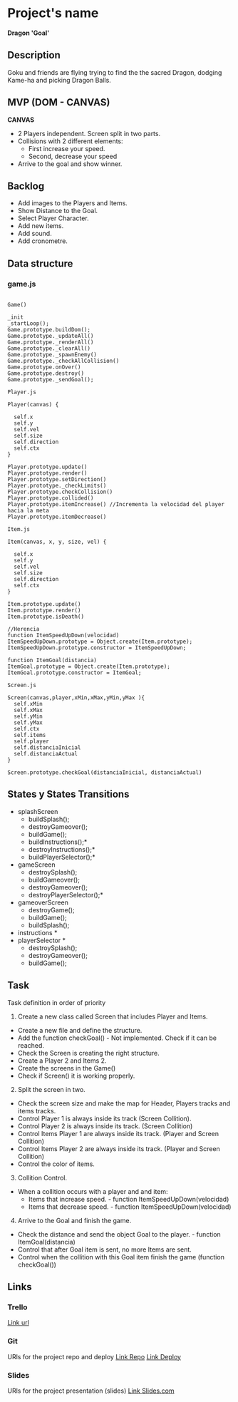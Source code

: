 # Project's name
**Dragon 'Goal'**

## Description
Goku and friends are flying trying to find the the sacred Dragon, dodging Kame-ha and picking Dragon Balls.



## MVP (DOM - CANVAS)
**CANVAS**
- 2 Players independent. Screen split in two parts.
- Collisions with 2 different elements:
  - First increase your speed.
  - Second, decrease your speed 
- Arrive to the goal and show winner.

## Backlog
- Add images to the Players and Items. 
- Show Distance to the Goal. 
- Select Player Character.
- Add new items.
- Add sound.
- Add cronometre.


## Data structure
### game.js
```

Game()

_init
_startLoop();
Game.prototype.buildDom();
Game.prototype._updateAll()
Game.prototype._renderAll()
Game.prototype._clearAll()
Game.prototype._spawnEnemy() 
Game.prototype._checkAllCollision()
Game.prototype.onOver()
Game.prototype.destroy()
Game.prototype._sendGoal();

```

```
Player.js

Player(canvas) {

  self.x 
  self.y
  self.vel 
  self.size
  self.direction
  self.ctx
}

Player.prototype.update()
Player.prototype.render()
Player.prototype.setDirection()
Player.prototype._checkLimits()
Player.prototype.checkCollision()
Player.prototype.collided()
Player.prototype.itemIncrease() //Incrementa la velocidad del player hacia la meta
Player.prototype.itemDecrease()

```



```
Item.js

Item(canvas, x, y, size, vel) {

  self.x 
  self.y 
  self.vel 
  self.size
  self.direction
  self.ctx
}

Item.prototype.update()
Item.prototype.render()
Item.prototype.isDeath()

//Herencia
function ItemSpeedUpDown(velocidad)
ItemSpeedUpDown.prototype = Object.create(Item.prototype);
ItemSpeedUpDown.prototype.constructor = ItemSpeedUpDown;

function ItemGoal(distancia)
ItemGoal.prototype = Object.create(Item.prototype);
ItemGoal.prototype.constructor = ItemGoal;

```


```
Screen.js

Screen(canvas,player,xMin,xMax,yMin,yMax ){
  self.xMin
  self.xMax
  self.yMin
  self.yMax
  self.ctx
  self.items
  self.player
  self.distanciaInicial
  self.distanciaActual
}

Screen.prototype.checkGoal(distanciaInicial, distanciaActual)

```

## States y States Transitions

- splashScreen
  - buildSplash();
  - destroyGameover();
  - buildGame();
  - buildInstructions();*
  - destroyInstructions();*
  - buildPlayerSelector();*
- gameScreen
  - destroySplash();
  - buildGameover();
  - destroyGameover();
  - destroyPlayerSelector();*
- gameoverScreen
  - destroyGame();
  - buildGame();
  - buildSplash();
- instructions *
- playerSelector *
  - destroySplash();
  - destroyGameover();
  - buildGame();



## Task
Task definition in order of priority
1. Create a new class called Screen that includes Player and Items.
  - Create a new file and define the structure.
  - Add the function checkGoal() - Not implemented. Check if it can be reached.
  - Check the Screen is creating the right structure.
  - Create a Player 2 and Items 2.
  - Create the screens in the Game()
  - Check if Screen() it is working properly.
2. Split the screen in two.
  - Check the screen size and make the map for Header, Players tracks and items tracks.
  - Control Player 1 is always inside its track (Screen Collition).
  - Control Player 2 is always inside its track. (Screen Collition)
  - Control Items Player 1 are always inside its track. (Player and Screen Collition)
  - Control Items Player 2 are always inside its track. (Player and Screen Collition)
  - Control the color of items.
3. Collition Control.
  - When a collition occurs with a player and and item:
    - Items that increase speed. - function ItemSpeedUpDown(velocidad)
    - Items that decrease speed. - function ItemSpeedUpDown(velocidad)
4. Arrive to the Goal and finish the game.
  - Check the distance and send the object Goal to the player.  - function ItemGoal(distancia)
  - Control that after Goal item is sent, no more Items are sent.
  - Control when the collition with this Goal item finish the game (function checkGoal())


## Links


### Trello
[Link url](https://trello.com)


### Git
URls for the project repo and deploy
[Link Repo](http://github.com)
[Link Deploy](http://github.com)


### Slides
URls for the project presentation (slides)
[Link Slides.com](http://slides.com)
